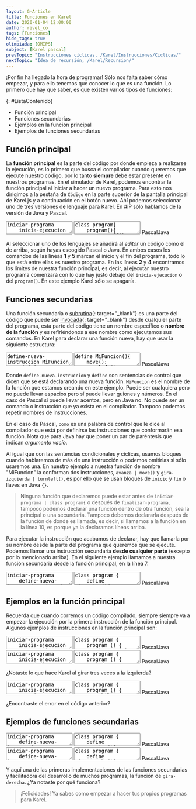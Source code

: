 ```yaml
---
layout: G-Article
title: Funciones en Karel
date: 2020-01-04 12:00:00
author: rivel_co
tags: [Funciones]
hide_tags: true
olimpiada: [OMIPS]
subject: [Karel pascal]
prevTopic: "Instrucciones cíclicas, /Karel/Instrucciones/Ciclicas/"
nextTopic: "Idea de recursión, /Karel/Recursion/"
---
```


<span>¡Por fin ha llegado la hora de programar!</span> Sólo nos falta saber cómo empezar, y para ello tenemos que conocer lo que es una función. Lo primero que hay que saber, es que existen varios tipos de funciones:

{: #ListaContenido}
- Función principal
- Funciones secundarias
- Ejemplos en la función principal
- Ejemplos de funciones secundarias

## Función principal

La **función principal** es la parte del código por donde empieza a realizarse la ejecución, es lo primero que busca el compilador cuando queremos que ejecute nuestro código, por lo tanto **siempre** debe estar presente en nuestros programas. En el simulador de Karel, podemos encontrar la función principal al iniciar a hacer un nuevo programa. Para esto nos dirigimos a la pestaña de `Código` en la parte superior de la pantalla principal de Karel.js y a continuación en el botón nuevo. Ahí podemos seleccionar uno de tres versiones de lenguaje para Karel. En #iP sólo hablamos de la versión de Java y Pascal.

<div class="karelBlock">
<textarea class="karelp">
iniciar-programa
	inicia-ejecucion
		apagate;
	termina-ejecucion
finalizar-programa</textarea>
<textarea class="karelj">
class program{
    program(){
        turnoff();
    }
}</textarea>
<span class="karelLabel KLPascal karelLabelSelected" labFor="karelp">Pascal</span><span class="karelLabel KLJava" labFor="karelj">Java</span>
</div>

Al seleccionar uno de los lenguajes se añadirá al *editor* un código como el de arriba, según hayas escogido Pascal o Java. En ambos casos los comandos de las líneas **1** y **5** marcan el inicio y el fin del programa, todo lo que está entre ellas es nuestro programa. En las líneas **2** y **4** encontramos los límites de nuestra función principal, es decir, al ejecutar nuestro programa comenzará con lo que hay justo debajo del `inicia-ejecucion` o del `program()`. En este ejemplo Karel sólo se apagaría.

## Funciones secundarias

Una función secundaria o [subrutina](https://es.wikipedia.org/wiki/Subrutina){: target="_blank"} es una parte del código que puede ser [invocada](http://dle.rae.es/?id=M4evQMl){: target="_blank"} desde cualquier parte del programa, esta parte del código tiene un nombre específico o **nombre de la función** y es refiriéndonos a ese nombre como ejecutamos sus comandos. En Karel para declarar una función nueva, hay que usar la siguiente estructura:

<div class="karelBlock">
<textarea class="karelp">
define-nueva-instruccion MiFuncion como inicio
	avanza;
	gira-izquierda;
fin;</textarea>
<textarea class="karelj">
define MiFuncion(){
	move();
    turnleft();
}</textarea>
<span class="karelLabel KLPascal karelLabelSelected" labFor="karelp">Pascal</span><span class="karelLabel KLJava" labFor="karelj">Java</span>
</div>

Donde `define-nueva-instruccion` y `define` son sentencias de control que dicen que se está declarando una nueva función. `MiFuncion` es el nombre de la función que estamos creando en este ejemplo. Puede ser cualquiera pero no puede llevar espacios pero sí puede llevar guiones y números. En el caso de Pascal sí puede llevar acentos, pero en Java no. No puede ser un comando o instrucción que ya exista en el compilador. Tampoco podemos repetir nombres de instrucciones.

En el caso de Pascal, `como` es una palabra de control que le dice al compilador que está por definirse las instrucciones que conformarán esa función. Nota que para Java hay que poner un par de paréntesis que indican *argumento vacío*.

Al igual que con las sentencias condicionales y cíclicas, usamos bloques cuando hablaremos de más de una instrucción o podemos omitirlas si sólo usaremos una. En nuestro ejemplo a nuestra función de nombre "MiFuncion" la conforman dos instrucciones, `avanza | move()` y `gira-izquierda | turnleft()`, es por ello que se usan bloques de `inicio` y `fin` o llaves en Java `{}`. 

> Ninguna función que declaremos puede estar antes de `iniciar-programa | class program{` o después de `finalizar-programa`, tampoco podemos declarar una función dentro de otra función, sea la principal o una secundaria. Tampoco debemos declararla después de la función de donde es llamada, es decir, si llamamos a la función en la línea 10, es porque ya la declaramos líneas arriba.

Para ejecutar la instrucción que acabamos de declarar, hay que llamarla por su nombre desde la parte del  programa que queremos que se ejecute. Podemos llamar una instrucción secundaria **desde cualquier parte** <span>(excepto por lo mencionado arriba)</span>. En el siguiente ejemplo llamamos a nuestra función secundaria desde la función principal, en la línea 7.

<div class="karelBlock">
<textarea class="karelp">
iniciar-programa
	define-nueva-instruccion MiFuncion como inicio
		avanza;
		gira-izquierda;
	fin;
	inicia-ejecucion
		MiFuncion;
		apagate;
	termina-ejecucion
finalizar-programa</textarea>
<textarea class="karelj">
class program {
	define MiFuncion(){
    	move();
        turnleft();
    }
    program () {
    	MiFuncion();
        turnoff();
    }
}</textarea>
<span class="karelLabel KLPascal karelLabelSelected" labFor="karelp">Pascal</span><span class="karelLabel KLJava" labFor="karelj">Java</span>
</div>

## Ejemplos en la función principal

Recuerda que cuando corremos un código compilado, siempre siempre va a empezar la ejecución por la primera instrucción de la función principal. Algunos ejemplos de instrucciones en la función principal son:

<div class="karelBlock">
<textarea class="karelp">
iniciar-programa
	inicia-ejecucion
		repetir 3 veces avanza;
		repetir 2 veces gira-izquierda;
		avanza;
		gira-izquierda;
		apagate;
	termina-ejecucion
finalizar-programa</textarea>
<textarea class="karelj">
class program {
    program () {
    	iterate(3) move();
        iterate (2) turnleft();
        move();
        turnleft();
        turnoff();
    }
}</textarea>
<span class="karelLabel KLPascal karelLabelSelected" labFor="karelp">Pascal</span><span class="karelLabel KLJava" labFor="karelj">Java</span>
</div>

<div class="karelBlock">
<textarea class="karelp">
iniciar-programa
	inicia-ejecucion
		si frente-libre entonces avanza;
		repetir 3 veces gira-izquierda;
		avanza;
		mientras junto-a-zumbador hacer avanza;
		apagate;
	termina-ejecucion
finalizar-programa</textarea>
<textarea class="karelj">
class program {
    program () {
    	if (frontIsClear) move();
        iterate (3) turnleft();
        move();
        while (nextToABeeper) move();
        turnoff();
    }
}</textarea>
<span class="karelLabel KLPascal karelLabelSelected" labFor="karelp">Pascal</span><span class="karelLabel KLJava" labFor="karelj">Java</span>
</div>

¿Notaste lo que hace Karel al girar tres veces a la izquierda?

<div class="karelBlock">
<textarea class="karelp">
iniciar-programa
	inicia-ejecucion
		mientras frente-libre hacer avanza;
		si junto-a-zumbador entonces coge-zumbador;
		avanza;
		apagate;
	termina-ejecucion
finalizar-programa</textarea>
<textarea class="karelj">
class program {
    program () {
        while (frontIsClear) move();
        if (nextToABeeper) pickbeeper();
        move();
        turnoff();
    }
}</textarea>
<span class="karelLabel KLPascal karelLabelSelected" labFor="karelp">Pascal</span><span class="karelLabel KLJava" labFor="karelj">Java</span>
</div>

¿Encontraste el error en el código anterior?

## Ejemplos de funciones secundarias

<div class="karelBlock">
<textarea class="karelp">
iniciar-programa
	define-nueva-instruccion AvanzayGira como inicio
		avanza;
		gira-izquierda;
	fin;
	inicia-ejecucion
		mientras frente-libre hacer AvanzayGira;
		apagate;
	termina-ejecucion
finalizar-programa</textarea>
<textarea class="karelj">
class program {
	define AvanzayGira(){
    	move();
        turnleft();
    }
    program () {
        while (frontIsClear) AvanzayGira();
        turnoff();
    }
}</textarea>
<span class="karelLabel KLPascal karelLabelSelected" labFor="karelp">Pascal</span><span class="karelLabel KLJava" labFor="karelj">Java</span>
</div>

<div class="karelBlock">
<textarea class="karelp">
iniciar-programa
	define-nueva-instruccion gira-derecha como inicio
		repetir 3 veces gira-izquierda;
	fin;
	inicia-ejecucion
		avanza;
		avanza;
		gira-derecha;
		si frente-libre entonces avanza sino gira-izquierda;
		apagate;
	termina-ejecucion
finalizar-programa</textarea>
<textarea class="karelj">
class program {
	define GiraDerecha(){
    	iterate(3) turnleft();
    }
    program () {
    	move();
        move();
        GiraDerecha();
        if (frontIsClear) move(); else turnleft();
        turnoff();
    }
}</textarea>
<span class="karelLabel KLPascal karelLabelSelected" labFor="karelp">Pascal</span><span class="karelLabel KLJava" labFor="karelj">Java</span>
</div>

Y aquí una de las primeras implementaciones de las funciones secundarias y facilitadora del desarrollo de muchos programas, la función de `gira-derecha`. <span>¿Ya notaste por qué funciona?</span>

> ¡Felicidades! Ya sabes como empezar a hacer tus propios programas para Karel.